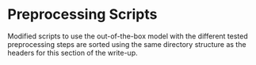# Preprocessing Scripts

Modified scripts to use the out-of-the-box model with the different tested preprocessing steps are sorted using the same directory structure as the headers for this section of the write-up.
